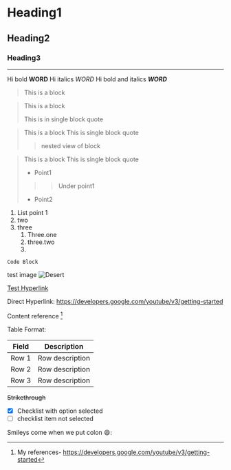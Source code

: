 # Heading1 
## Heading2
### Heading3
-------------------------------------------------------------
Hi bold **WORD**
Hi italics _WORD_
Hi bold and italics __*WORD*__
> This is a block

> This is a block
>
> This is in single block quote

> This is a block
> This is single block quote
> > nested view of block 

> This is a block
> This is single block quote
>  - Point1
> > > Under point1 
>  - Point2
1. List point 1
2. two
3. three
   1. Three.one
   2. three.two
   3. 
`Code Block`

test image ![Desert](https://github.com/mayuri0409/Assignments_iimskills/assets/147300377/85ac3658-517f-4fc7-93fa-78c62fe82a48)

[Test Hyperlink](https://developers.google.com/youtube/v3/getting-started) 

Direct Hyperlink: https://developers.google.com/youtube/v3/getting-started

Content reference [^1] 
[^1]: My references- https://developers.google.com/youtube/v3/getting-started 

Table Format: 

|Field| Description|
|-------|----------------|
|Row 1| Row description|
|Row 2| Row description|
|Row 3| Row description|

~~Strikethrough~~ 

- [x] Checklist with option selected
- [ ] checklist item not selected

Smileys come when we put colon 😄:


